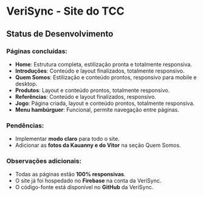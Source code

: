 # VeriSync - Site do TCC

## Status de Desenvolvimento

### Páginas concluídas:
- **Home**: Estrutura completa, estilização pronta e totalmente responsiva.
- **Introduções**: Conteúdo e layout finalizados, totalmente responsivo.
- **Quem Somos**: Estilização e conteúdo prontos, responsivo para mobile e desktop.
- **Produtos**: Layout e conteúdo prontos, totalmente responsivo.
- **Referências**: Conteúdo e layout finalizados, responsivo.
- **Jogo**: Página criada, layout e conteúdo prontos, totalmente responsiva.
- **Menu hambúrguer**: Funcional, permite navegação entre páginas.

### Pendências:
- Implementar **modo claro** para todo o site.
- Adicionar as **fotos da Kauanny e do Vitor** na seção Quem Somos.

### Observações adicionais:
- Todas as páginas estão **100% responsivas**.
- O site já foi hospedado no **Firebase** na conta da VeriSync.
- O código-fonte está disponível no **GitHub** da VeriSync.
